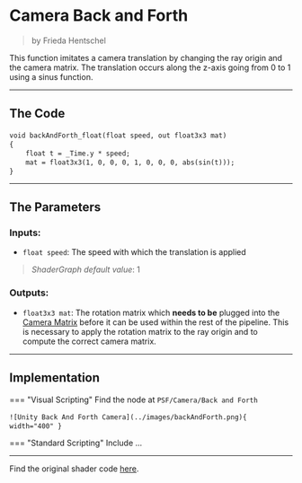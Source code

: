 <div class="container">
    <h1 class="main-heading">Camera Back and Forth</h1>
    <blockquote class="author">by Frieda Hentschel</blockquote>
</div>

This function imitates a camera translation by changing the ray origin and the camera matrix. The translation occurs along the z-axis going from 0 to 1 using a sinus function.

---

## The Code

``` hlsl
void backAndForth_float(float speed, out float3x3 mat)
{
    float t = _Time.y * speed;
    mat = float3x3(1, 0, 0, 0, 1, 0, 0, 0, abs(sin(t)));
}
```

---

## The Parameters

### Inputs:
- ```float speed```: The speed with which the translation is applied
> *ShaderGraph default value*: 1

### Outputs:
- ```float3x3 mat```: The rotation matrix which __needs to be__ plugged into the [Camera Matrix](cameraMatrix.md) before it can be used within the rest of the pipeline. This is necessary to apply the rotation matrix to the ray origin and to compute the correct camera matrix.

---

## Implementation

=== "Visual Scripting"
    Find the node at `PSF/Camera/Back and Forth`

    ![Unity Back And Forth Camera](../images/backAndForth.png){ width="400" }

=== "Standard Scripting"
    Include ...

---

Find the original shader code [here](unity/cameraMatrix.md).